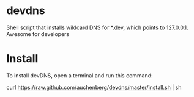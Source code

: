 devdns
======

Shell script that installs wildcard DNS for *.dev, which points to 127.0.0.1. Awesome for developers

# Install

To install devDNS, open a terminal and run this command:

curl https://raw.github.com/auchenberg/devdns/master/install.sh | sh 
